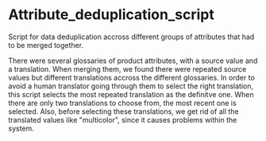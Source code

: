 # Attribute_deduplication_script

Script for data deduplication accross different groups of attributes that had to be merged together.

There were several glossaries of product attributes, with a source value and a translation. When merging them,
we found there were repeated source values but different translations accross the different glossaries.
In order to avoid a human translator going through them to select the right translation, this script selects
the most repeated translation as the definitve one. When there are only two translations to choose from,
the most recent one is selected. Also, before selecting these translations, we get rid of all the translated
values like "multicolor", since it causes problems within the system.
